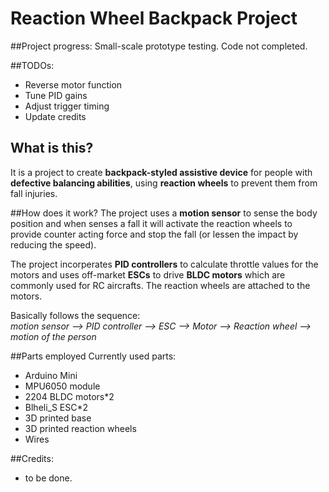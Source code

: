 # Reaction Wheel Backpack Project

##Project progress:
Small-scale prototype testing. Code not completed.

##TODOs:
- Reverse motor function
- Tune PID gains
- Adjust trigger timing
- Update credits

## What is this?
It is a project to create **backpack-styled assistive device** for people with **defective balancing abilities**,
 using **reaction wheels** to prevent them from fall injuries.


##How does it work?
The project uses a **motion sensor** to sense the body position and when senses a fall 
it will activate the reaction wheels to provide counter acting force and stop the fall (or lessen the impact by 
reducing the speed).

The project incorperates **PID controllers** to calculate throttle values for the motors and 
uses off-market **ESCs** to drive **BLDC motors** which are commonly used for RC aircrafts. The 
reaction wheels are attached to the motors. 

Basically follows the sequence:   
*motion sensor --> PID controller --> ESC --> Motor --> Reaction wheel --> motion of the person*


##Parts employed
Currently used parts:
- Arduino Mini
- MPU6050 module
- 2204 BLDC motors*2
- Blheli_S ESC*2
- 3D printed base
- 3D printed reaction wheels
- Wires

##Credits:
- to be done.